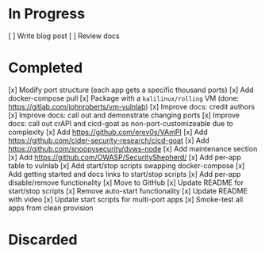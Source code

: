 # In Progress
[ ] Write blog post
[ ] Review docs

# Completed
[x] Modify port structure (each app gets a specific thousand ports)
[x] Add docker-compose pull
[x] Package with a `kalilinux/rolling` VM (done: https://gitlab.com/johnroberts/vm-vulnlab)
[x] Improve docs: credit authors
[x] Improve docs: call out and demonstrate changing ports
[x] Improve docs: call out crAPI and cicd-goat as non-port-customizeable due to complexity
[x] Add https://github.com/erev0s/VAmPI
[x] Add https://github.com/cider-security-research/cicd-goat
[x] Add https://github.com/snoopysecurity/dvws-node
[x] Add maintenance section
[x] Add https://github.com/OWASP/SecurityShepherd/
[x] Add per-app table to vulnlab
[x] Add start/stop scripts swapping docker-compose
[x] Add getting started and docs links to start/stop scripts 
[x] Add per-app disable/remove functionality
[x] Move to GitHub
[x] Update README for start/stop scripts
[x] Remove auto-start functionality
[x] Update README with video
[x] Update start scripts for multi-port apps
[x] Smoke-test all apps from clean provision

# Discarded
